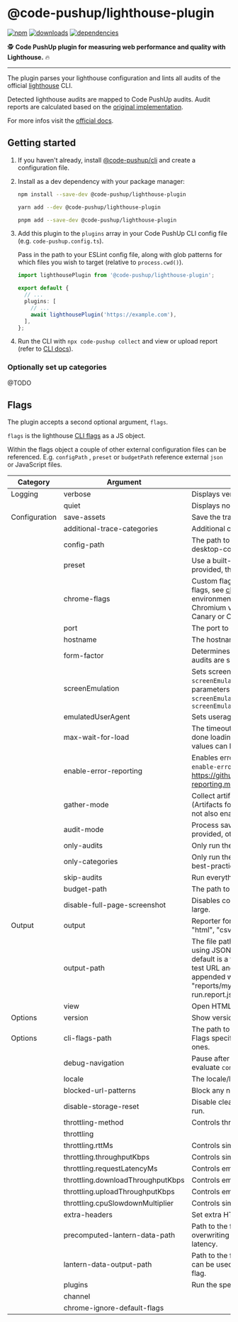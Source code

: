 # @code-pushup/lighthouse-plugin

[![npm](https://img.shields.io/npm/v/%40code-pushup%2Flighthouse-plugin.svg)](https://www.npmjs.com/package/@code-pushup/lighthouse-plugin)
[![downloads](https://img.shields.io/npm/dm/%40code-pushup%2Flighthouse-plugin)](https://npmtrends.com/@code-pushup/lighthouse-plugin)
[![dependencies](https://img.shields.io/librariesio/release/npm/%40code-pushup/lighthouse-plugin)](https://www.npmjs.com/package/@code-pushup/lighthouse-plugin?activeTab=dependencies)

🕵️ **Code PushUp plugin for measuring web performance and quality with Lighthouse.** 🔥

---

The plugin parses your lighthouse configuration and lints all audits of the official [lighthouse](https://github.com/GoogleChrome/lighthouse/blob/main/readme.md#lighthouse-------) CLI.

Detected lighthouse audits are mapped to Code PushUp audits. Audit reports are calculated based on the [original implementation](https://googlechrome.github.io/lighthouse/scorecalc/).

For more infos visit the [official docs](https://developer.chrome.com/docs/lighthouse/overview).

## Getting started

1. If you haven't already, install [@code-pushup/cli](../cli/README.md) and create a configuration file.

2. Install as a dev dependency with your package manager:

   ```sh
   npm install --save-dev @code-pushup/lighthouse-plugin
   ```

   ```sh
   yarn add --dev @code-pushup/lighthouse-plugin
   ```

   ```sh
   pnpm add --save-dev @code-pushup/lighthouse-plugin
   ```

3. Add this plugin to the `plugins` array in your Code PushUp CLI config file (e.g. `code-pushup.config.ts`).

   Pass in the path to your ESLint config file, along with glob patterns for which files you wish to target (relative to `process.cwd()`).

   ```ts
   import lighthousePlugin from '@code-pushup/lighthouse-plugin';

   export default {
     // ...
     plugins: [
       // ...
       await lighthousePlugin('https://example.com'),
     ],
   };
   ```

4. Run the CLI with `npx code-pushup collect` and view or upload report (refer to [CLI docs](../cli/README.md)).

### Optionally set up categories

@TODO

## Flags

The plugin accepts a second optional argument, `flags`.

`flags` is the lighthouse [CLI flags](https://github.com/GoogleChrome/lighthouse/blob/7d80178c37a1b600ea8f092fc0b098029799a659/cli/cli-flags.js#L80) as a JS object.

Within the flags object a couple of other external configuration files can be referenced. E.g. `configPath` , `preset` or `budgetPath` reference external `json` or JavaScript files.

| Category      | Argument                          | Description                                                                                                                                                                                                                                                                                                                                                                                                                      | Type      | Default     |
| ------------- | --------------------------------- | -------------------------------------------------------------------------------------------------------------------------------------------------------------------------------------------------------------------------------------------------------------------------------------------------------------------------------------------------------------------------------------------------------------------------------- | --------- | ----------- |
| Logging       | verbose                           | Displays verbose logging.                                                                                                                                                                                                                                                                                                                                                                                                        | `boolean` | `false`     |
|               | quiet                             | Displays no progress, debug logs, or errors.                                                                                                                                                                                                                                                                                                                                                                                     | `boolean` | `false`     |
| Configuration | save-assets                       | Save the trace contents & devtools logs to disk.                                                                                                                                                                                                                                                                                                                                                                                 | `boolean` | `false`     |
|               | additional-trace-categories       | Additional categories to capture with the trace (comma-delimited).                                                                                                                                                                                                                                                                                                                                                               | `string`  |             |
|               | config-path                       | The path to the config JSON. An example config file: core/config/lr-desktop-config.js                                                                                                                                                                                                                                                                                                                                            | `string`  |             |
|               | preset                            | Use a built-in configuration. WARNING: If the `config-path` flag is provided, this preset will be ignored.                                                                                                                                                                                                                                                                                                                       | `string`  |             |
|               | chrome-flags                      | Custom flags to pass to Chrome (space-delimited). For a full list of flags, see [chrome-flags-list](https://peter.sh/experiments/chromium-command-line-switches/). Additionally, use the CHROME_PATH environment variable to use a specific Chrome binary. Requires Chromium version 66.0 or later. If omitted, any detected Chrome Canary or Chrome stable will be used.                                                        | `string`  | ''          |
|               | port                              | The port to use for the debugging protocol. Use 0 for a random port.                                                                                                                                                                                                                                                                                                                                                             | `number`  | 0           |
|               | hostname                          | The hostname to use for the debugging protocol.                                                                                                                                                                                                                                                                                                                                                                                  | `string`  | '127.0.0.1' |
|               | form-factor                       | Determines how performance metrics are scored and if mobile-only audits are skipped. For desktop, use `--preset=desktop` instead.                                                                                                                                                                                                                                                                                                | `string`  |             |
|               | screenEmulation                   | Sets screen emulation parameters. See also `--preset`. Use `--screenEmulation.disabled` to disable. Otherwise, set these 4 parameters individually: `--screenEmulation.mobile` `--screenEmulation.width=360` `--screenEmulation.height=640` `--screenEmulation.deviceScaleFactor=2`                                                                                                                                              |           |             |
|               | emulatedUserAgent                 | Sets useragent emulation.                                                                                                                                                                                                                                                                                                                                                                                                        | `string`  |             |
|               | max-wait-for-load                 | The timeout (in milliseconds) to wait before the page is considered done loading and the run should continue. WARNING: Very high values can lead to large traces and instability.                                                                                                                                                                                                                                                | `number`  |             |
|               | enable-error-reporting            | Enables error reporting, overriding any saved preference. `--no-enable-error-reporting` will do the opposite. More: https://github.com/GoogleChrome/lighthouse/blob/main/docs/error-reporting.md                                                                                                                                                                                                                                 | `boolean` |             |
|               | gather-mode                       | Collect artifacts from a connected browser and save to disk. (Artifacts folder path may optionally be provided). If `audit-mode` is not also enabled, the run will quit early.                                                                                                                                                                                                                                                   |           |             |
|               | audit-mode                        | Process saved artifacts from disk. (Artifacts folder path may be provided, otherwise defaults to ./latest-run/)                                                                                                                                                                                                                                                                                                                  |           |             |
|               | only-audits                       | Only run the specified audits.                                                                                                                                                                                                                                                                                                                                                                                                   | `array`   |             |
|               | only-categories                   | Only run the specified categories. Available categories: accessibility, best-practices, performance, pwa, seo.                                                                                                                                                                                                                                                                                                                   | `array`   |             |
|               | skip-audits                       | Run everything except these audits.                                                                                                                                                                                                                                                                                                                                                                                              | `array`   |             |
|               | budget-path                       | The path to the budget.json file for LightWallet.                                                                                                                                                                                                                                                                                                                                                                                | `string`  |             |
|               | disable-full-page-screenshot      | Disables collection of the full page screenshot, which can be quite large.                                                                                                                                                                                                                                                                                                                                                       | `boolean` |             |
| Output        | output                            | Reporter for the results, supports multiple values. choices: "json", "html", "csv"                                                                                                                                                                                                                                                                                                                                               | `array`   | ['html']    |
|               | output-path                       | The file path to output the results. Use 'stdout' to write to stdout. If using JSON output, default is stdout. If using HTML or CSV output, default is a file in the working directory with a name based on the test URL and date. If using multiple outputs, `--output-path` is appended with the standard extension for each output type. "reports/my-run" -> "reports/my-run.report.html", "reports/my-run.report.json", etc. | `string`  |             |
|               | view                              | Open HTML report in your browser.                                                                                                                                                                                                                                                                                                                                                                                                | `boolean` | `false`     |
| Options       | version                           | Show version `number`.                                                                                                                                                                                                                                                                                                                                                                                                           | `boolean` |             |
| Options       | cli-flags-path                    | The path to a JSON file that contains the desired CLI flags to apply. Flags specified at the command line will still override the file-based ones.                                                                                                                                                                                                                                                                               |           |             |
|               | debug-navigation                  | Pause after page load to wait for permission to continue the run, evaluate `continueLighthouseRun` in the console to continue.                                                                                                                                                                                                                                                                                                   | `boolean` |             |
|               | locale                            | The locale/language the report should be formatted in.                                                                                                                                                                                                                                                                                                                                                                           |           |             |
|               | blocked-url-patterns              | Block any network requests to the specified URL patterns.                                                                                                                                                                                                                                                                                                                                                                        | `array`   |             |
|               | disable-storage-reset             | Disable clearing the browser cache and other storage APIs before a run.                                                                                                                                                                                                                                                                                                                                                          | `boolean` |             |
|               | throttling-method                 | Controls throttling method.                                                                                                                                                                                                                                                                                                                                                                                                      | `string`  |             |
|               | throttling                        |                                                                                                                                                                                                                                                                                                                                                                                                                                  |           |             |
|               | throttling.rttMs                  | Controls simulated network RTT (TCP layer).                                                                                                                                                                                                                                                                                                                                                                                      |           |             |
|               | throttling.throughputKbps         | Controls simulated network download throughput.                                                                                                                                                                                                                                                                                                                                                                                  |           |             |
|               | throttling.requestLatencyMs       | Controls emulated network RTT (HTTP layer).                                                                                                                                                                                                                                                                                                                                                                                      |           |             |
|               | throttling.downloadThroughputKbps | Controls emulated network download throughput.                                                                                                                                                                                                                                                                                                                                                                                   |           |             |
|               | throttling.uploadThroughputKbps   | Controls emulated network upload throughput.                                                                                                                                                                                                                                                                                                                                                                                     |           |             |
|               | throttling.cpuSlowdownMultiplier  | Controls simulated + emulated CPU throttling.                                                                                                                                                                                                                                                                                                                                                                                    |           |             |
|               | extra-headers                     | Set extra HTTP Headers to pass with request.                                                                                                                                                                                                                                                                                                                                                                                     |           |             |
|               | precomputed-lantern-data-path     | Path to the file where lantern simulation data should be read from, overwriting the lantern observed estimates for RTT and server latency.                                                                                                                                                                                                                                                                                       | `string`  |             |
|               | lantern-data-output-path          | Path to the file where lantern simulation data should be written to, can be used in a future run with the `precomputed-lantern-data-path` flag.                                                                                                                                                                                                                                                                                  | `string`  |             |
|               | plugins                           | Run the specified plugins.                                                                                                                                                                                                                                                                                                                                                                                                       | `array`   |             |
|               | channel                           |                                                                                                                                                                                                                                                                                                                                                                                                                                  | `string`  | 'cli'       |
|               | chrome-ignore-default-flags       |                                                                                                                                                                                                                                                                                                                                                                                                                                  | `boolean` | `false`     |
